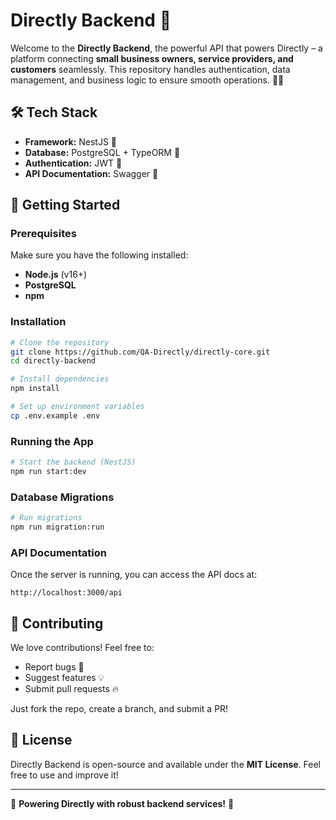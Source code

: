 # Directly Backend 🚀

Welcome to the **Directly Backend**, the powerful API that powers Directly – a platform connecting **small business owners, service providers, and customers** seamlessly. This repository handles authentication, data management, and business logic to ensure smooth operations. 🏪🔗

## 🛠️ Tech Stack

- **Framework:** NestJS 🚀
- **Database:** PostgreSQL + TypeORM 🐘
- **Authentication:** JWT 🔑
- **API Documentation:** Swagger 📜

## 🚀 Getting Started

### Prerequisites
Make sure you have the following installed:
- **Node.js** (v16+)
- **PostgreSQL**
-  **npm**

### Installation
```sh
# Clone the repository
git clone https://github.com/QA-Directly/directly-core.git
cd directly-backend

# Install dependencies
npm install  

# Set up environment variables
cp .env.example .env
```

### Running the App
```sh
# Start the backend (NestJS)
npm run start:dev  
```

### Database Migrations
```sh
# Run migrations
npm run migration:run  
```

### API Documentation
Once the server is running, you can access the API docs at:
```
http://localhost:3000/api
```

## 📌 Contributing
We love contributions! Feel free to:
- Report bugs 🐛
- Suggest features 💡
- Submit pull requests 🔥

Just fork the repo, create a branch, and submit a PR!

## 📜 License
Directly Backend is open-source and available under the **MIT License**. Feel free to use and improve it!

---
🌟 **Powering Directly with robust backend services!** 🌟

